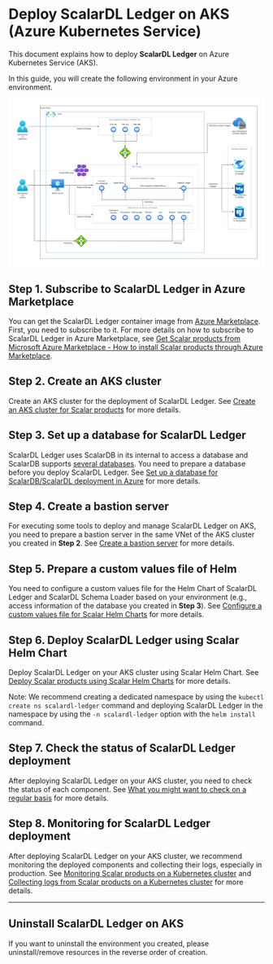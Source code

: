 # Deploy ScalarDL Ledger on AKS (Azure Kubernetes Service)

This document explains how to deploy **ScalarDL Ledger** on Azure Kubernetes Service (AKS).

In this guide, you will create the following environment in your Azure environment.

![image](./images/png/AKS_ScalarDL_Ledger.drawio.png)

## Step 1. Subscribe to ScalarDL Ledger in Azure Marketplace

You can get the ScalarDL Ledger container image from [Azure Marketplace](https://azuremarketplace.microsoft.com/en/marketplace/apps/scalarinc.scalardl). First, you need to subscribe to it. For more details on how to subscribe to ScalarDL Ledger in Azure Marketplace, see [Get Scalar products from Microsoft Azure Marketplace - How to install Scalar products through Azure Marketplace](./AzureMarketplaceGuide.md#get-scalar-products-from-microsoft-azure-marketplace).

## Step 2. Create an AKS cluster

Create an AKS cluster for the deployment of ScalarDL Ledger. See [Create an AKS cluster for Scalar products](./CreateAKSClusterForScalarProducts.md) for more details.

## Step 3. Set up a database for ScalarDL Ledger

ScalarDL Ledger uses ScalarDB in its internal to access a database and ScalarDB supports [several databases](https://github.com/scalar-labs/scalardb/blob/master/docs/scalardb-supported-databases.md). You need to prepare a database before you deploy ScalarDL Ledger. See [Set up a database for ScalarDB/ScalarDL deployment in Azure](./SetupDatabaseForAzure.md) for more details.

## Step 4. Create a bastion server

For executing some tools to deploy and manage ScalarDL Ledger on AKS, you need to prepare a bastion server in the same VNet of the AKS cluster you created in **Step 2**. See [Create a bastion server](./CreateBastionServer.md) for more details.

## Step 5. Prepare a custom values file of Helm 

You need to configure a custom values file for the Helm Chart of ScalarDL Ledger and ScalarDL Schema Loader based on your environment (e.g., access information of the database you created in **Step 3**). See [Configure a custom values file for Scalar Helm Charts](https://github.com/scalar-labs/helm-charts/blob/main/docs/configure-custom-values-file.md) for more details.

## Step 6. Deploy ScalarDL Ledger using Scalar Helm Chart

Deploy ScalarDL Ledger on your AKS cluster using Scalar Helm Chart. See [Deploy Scalar products using Scalar Helm Charts](https://github.com/scalar-labs/helm-charts/blob/main/docs/how-to-deploy-scalar-products.md) for more details.

Note: We recommend creating a dedicated namespace by using the `kubectl create ns scalardl-ledger` command and deploying ScalarDL Ledger in the namespace by using the `-n scalardl-ledger` option with the `helm install` command.

## Step 7. Check the status of ScalarDL Ledger deployment

After deploying ScalarDL Ledger on your AKS cluster, you need to check the status of each component. See [What you might want to check on a regular basis](./RegularCheck.md) for more details.

## Step 8. Monitoring for ScalarDL Ledger deployment

After deploying ScalarDL Ledger on your AKS cluster, we recommend monitoring the deployed components and collecting their logs, especially in production. See [Monitoring Scalar products on a Kubernetes cluster](./K8sMonitorGuide.md) and [Collecting logs from Scalar products on a Kubernetes cluster](./K8sLogCollectionGuide.md) for more details.

---

## Uninstall ScalarDL Ledger on AKS

If you want to uninstall the environment you created, please uninstall/remove resources in the reverse order of creation.
